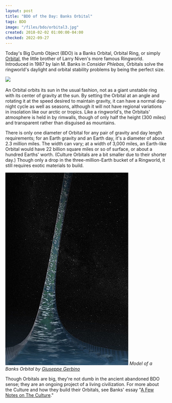 ```yaml
---
layout: post
title: "BDO of the Day: Banks Orbital"
tags: BDO
image: "/files/bdo/orbital3.jpg"
created: 2018-02-02 01:00:00-04:00
checked: 2022-09-27
---
```

Today's Big Dumb Object (BDO) is a Banks Orbital, Orbital Ring, or simply [Orbital](https://en.wikipedia.org/wiki/Orbital_%28The_Culture%29), the little brother of Larry Niven's more famous Ringworld.  Introduced in 1987 by Iain M. Banks in *Consider Phlebas*, Orbitals solve the ringworld's daylight and orbital stability problems by being the perfect size.

<a href="https://www.amazon.com/Consider-Phlebas/dp/B008C0G79I/ref=as_li_ss_il?_encoding=UTF8&qid=&sr=&linkCode=li2&tag=mcdema-20&linkId=5b4c7e95442e606641d1013409d47169" target="_blank"><img border="0" src="//ws-na.amazon-adsystem.com/widgets/q?_encoding=UTF8&ASIN=B008C0G79I&Format=_SL160_&ID=AsinImage&MarketPlace=US&ServiceVersion=20070822&WS=1&tag=mcdema-20" ></a><img src="https://ir-na.amazon-adsystem.com/e/ir?t=mcdema-20&l=li2&o=1&a=B008C0G79I" width="1" height="1" border="0" alt="" style="border:none !important; margin:0px !important;" />

An Orbital orbits its sun in the usual fashion, not as a giant unstable ring with its center of gravity at the sun.  By setting the Orbital at an angle and rotating it at the speed desired to maintain gravity, it can have a normal day-night cycle as well as seasons, although it will not have regional variations in insolation like our arctic or tropics.  Like a ringworld's, the Orbitals' atmosphere is held in by rimwalls, though of only half the height (300 miles) and transparent rather than disguised as mountains.

There is only one diameter of Orbital for any pair of gravity and day length requirements; for an Earth gravity and an Earth day, it's a diameter of about 2.3 million miles.  The width can vary; at a width of 3,000 miles, an Earth-like Orbital would have 22 billion square miles or so of surface, or about a hundred Earths' worth.  (Culture Orbitals are a bit smaller due to their shorter day.)  Though only a drop in the three-million-Earth bucket of a Ringworld, it still requires exotic materials to build.

![Banks Orbital by Giuseppe Gerbino (CC BY-SA 3.0)](/files/bdo/orbital3.jpg)
<cite>Model of a Banks Orbital by [Giuseppe Gerbino](https://commons.wikimedia.org/wiki/File:Culture%27s_orbital3.jpg)</cite>

Though Orbitals are big, they're not dumb in the ancient abandoned BDO sense; they are an ongoing project of a living civilization.  For more about the Culture and how they build their Orbitals, see Banks' essay "[A Few Notes on The Culture](http://cultureandempire.com/html/culture.html)."

